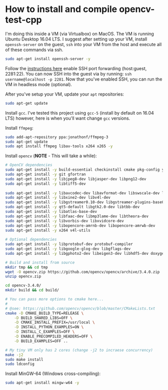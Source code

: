 # How to install and compile opencv-test-cpp

I'm doing this inside a VM (via Virtualbox) on MacOS. The VM is running Ubuntu Desktop 16.04 LTS. I suggest after setting up your VM, install `openssh-server` on the guest, `ssh` into your VM from the host and execute all of these commands via ssh.

```bash
sudo apt-get install openssh-server -y
```

Follow the [instructions here](https://medium.com/trisfera/virtualbox-shared-folders-ssh-from-osx-host-to-ubuntu-server-guest-tutorial-ef2db1722033) enable SSH port forwarding (host:guest, 2281:22). You can now SSH into the guest via by running: `ssh username@localhost -p 2281`. Now that you've enabled SSH, you can run the VM in headless mode (optional).

After you've setup your VM, update your `apt` repositories:

```bash
sudo apt-get update
```

Install `gcc`. I've tested this project using `gcc-5` (install by default on 16.04 LTS) however, here is when you'll want change `gcc` versions.

Install `ffmpeg`:

```bash
sudo add-apt-repository ppa:jonathonf/ffmpeg-3
sudo apt-get update
sudo apt install ffmpeg libav-tools x264 x265 -y
```

Install `opencv` (**NOTE** - This will take a while):

```bash
# OpenCV dependencies
sudo apt-get install -y build-essential checkinstall cmake pkg-config yasm
sudo apt-get install -y git gfortran
sudo apt-get install -y libjpeg8-dev libjasper-dev libpng12-dev
sudo apt-get install -y libtiff5-dev
 
sudo apt-get install -y libavcodec-dev libavformat-dev libswscale-dev libdc1394-22-dev
sudo apt-get install -y libxine2-dev libv4l-dev
sudo apt-get install -y libgstreamer0.10-dev libgstreamer-plugins-base0.10-dev
sudo apt-get install -y qt5-default libgtk2.0-dev libtbb-dev
sudo apt-get install -y libatlas-base-dev
sudo apt-get install -y libfaac-dev libmp3lame-dev libtheora-dev
sudo apt-get install -y libvorbis-dev libxvidcore-dev
sudo apt-get install -y libopencore-amrnb-dev libopencore-amrwb-dev
sudo apt-get install -y x264 v4l-utils
 
# Optional dependencies
sudo apt-get install -y libprotobuf-dev protobuf-compiler
sudo apt-get install -y libgoogle-glog-dev libgflags-dev
sudo apt-get install -y libgphoto2-dev libeigen3-dev libhdf5-dev doxygen

# Build and install from source
mkdir tmp && cd tmp
wget -O opencv.zip https://github.com/opencv/opencv/archive/3.4.0.zip
unzip opencv.zip

cd opencv-3.4.0/
mkdir build && cd build/

# You can pass more options to cmake here...
#
# @see: https://github.com/opencv/opencv/blob/master/CMakeLists.txt
cmake -D CMAKE_BUILD_TYPE=RELEASE \
    -D BUILD_SHARED_LIBS=OFF \
    -D CMAKE_INSTALL_PREFIX=/usr/local \
    -D INSTALL_PYTHON_EXAMPLES=ON \
    -D INSTALL_C_EXAMPLES=OFF \
    -D ENABLE_PRECOMPILED_HEADERS=OFF \
    -D BUILD_EXAMPLES=OFF ..

# My tiny VM only has 2 cores (change -j2 to incraese concurrency)
make -j2
sudo make install
sudo ldconfig
```

Install MinGW-64 (Windows cross-compiling):

```bash
sudo apt-get install mingw-w64 -y
```